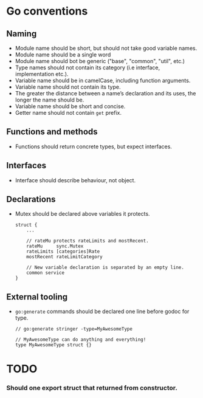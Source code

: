 # Go conventions

## Naming
* Module name should be short, but should not take good variable names.
* Module name should be a single word
* Module name should bot be generic ("base", "common", "util", etc.)
* Type names should not contain its category (i.e interface, implementation etc.).
* Variable name should be in camelCase, including function arguments.
* Variable name should not contain its type.
* The greater the distance between a name’s declaration and its uses, the longer the name should be.
* Variable name should be short and concise.
* Getter name should not contain `get` prefix.

## Functions and methods
* Functions should return concrete types, but expect interfaces.

## Interfaces
* Interface should describe behaviour, not object.

## Declarations
* Mutex should be declared above variables it protects.
	```
	struct {
		...

		// rateMu protects rateLimits and mostRecent.
		rateMu     sync.Mutex
		rateLimits [categories]Rate
		mostRecent rateLimitCategory

		// New variable declaration is separated by an empty line.
		common service
	}
	```

## External tooling
* `go:generate` commands should be declared one line before godoc for type.
	```
	// go:generate stringer -type=MyAwesomeType
        
	// MyAwesomeType can do anything and everything!
	type MyAwesomeType struct {}
	```

# TODO
### Should one export struct that returned from constructor.
